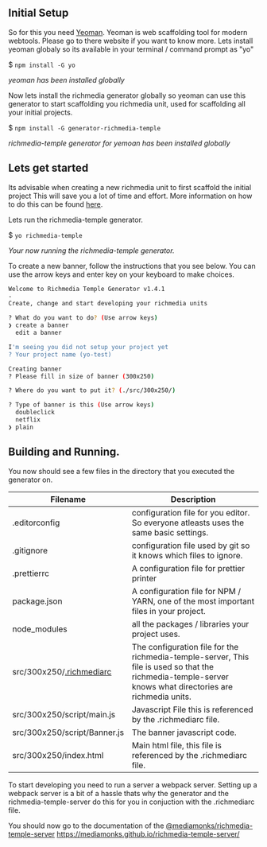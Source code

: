 ## Initial Setup

So for this you need [Yeoman](https://yeoman.io/). Yeoman is web scaffolding tool for modern 
webtools. Please go to there website if you want to know more.
Lets install yeoman globaly so its available in your terminal / command prompt as "yo"

$ `npm install -G yo`

_yeoman has been installed globally_

Now lets install the richmedia generator globally so yeoman can use this generator to start scaffolding you richmedia unit, used for scaffolding all your initial projects.

$ `npm install -G generator-richmedia-temple`

_richmedia-temple generator for yemoan has been installed globally_

## Lets get started

Its advisable when creating a new richmedia unit to first scaffold the initial project This will save you a lot of
time and effort. More information on how to do this can be found [here](https://mediamonks.github.io/richmedia-temple-server/docs/creating-a-project.html). 

Lets run the richmedia-temple generator.

$ `yo richmedia-temple`

_Your now running the richmedia-temple generator._

To create a new banner, follow the instructions that you see below. You can use the arrow keys and enter key on your 
keyboard to make choices.

```bash
Welcome to Richmedia Temple Generator v1.4.1
-
Create, change and start developing your richmedia units

? What do you want to do? (Use arrow keys)
❯ create a banner 
  edit a banner
```

```bash
I'm seeing you did not setup your project yet
? Your project name (yo-test)
```

```bash
Creating banner
? Please fill in size of banner (300x250) 
```

```bash
? Where do you want to put it? (./src/300x250/) 
```

```bash
? Type of banner is this (Use arrow keys)
  doubleclick 
  netflix 
❯ plain
```

## Building and Running.

You now should see a few files in the directory that you executed the generator on.

| Filename                     | Description                                                                                                                                                |
|------------------------------|------------------------------------------------------------------------------------------------------------------------------------------------------------|
| .editorconfig                | configuration file for you editor. So everyone atleasts uses the same basic settings.                                                                      |
| .gitignore                   | configuration file used by git so it knows which files to ignore.                                                                                          |
| .prettierrc                  | A configuration file for prettier printer                                                                                                                  |
| package.json                 | A configuration file for NPM / YARN, one of the most important files in your project.                                                                      |
| node_modules                 | all the packages / libraries your project uses.                                                                                                            |
| src/300x250/[.richmediarc](https://mediamonks.github.io/richmedia-temple-server/docs/richmediarc.html)   | The configuration file for the richmedia-temple-server, This file is used so that the richmedia-temple-server knows what directories are richmedia units.  |
| src/300x250/script/main.js   | Javascript File this is referenced by the .richmediarc file.                                                                                               |
| src/300x250/script/Banner.js | The banner javascript code.                                                                                                                                |
| src/300x250/index.html       | Main html file, this file is referenced by the .richmediarc file.                                                                                          |

To start developing you need to run a server a webpack server. Setting up a webpack server is a bit of a hassle thats why the generator and the richmedia-temple-server do this for you in conjuction with the .richmediarc file.

You should now go to the documentation of the [@mediamonks/richmedia-temple-server](https://mediamonks.github.io/richmedia-temple-server/) https://mediamonks.github.io/richmedia-temple-server/